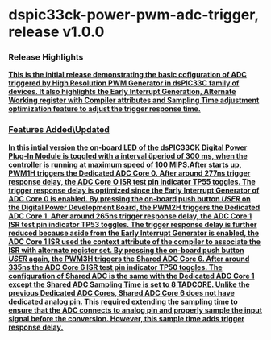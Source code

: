 # dspic33ck-power-pwm-adc-trigger, release v1.0.0
### Release Highlights
<b><u> This is the initial release demonstrating  the basic cofiguration of ADC  triggered by High Resolution PWM Generator in dsPIC33C family of devices. It also highlights the Early Interrupt Generation, Alternate Working register with Compiler attributes and Sampling Time adjustment optimization feature to adjust the trigger response time.



### Features Added\Updated
In this intial version the on-board LED of the dsPIC33CK Digital Power Plug-In Module is toggled with a interval üperiod of 300 ms, when the controller is running at maximum speed of 100 MIPS.After starts up, PWM1H triggers the Dedicated ADC Core 0. After around 277ns trigger response delay, the ADC Core O ISR test pin indicator TP55 toggles. The trigger response delay is optimized since the Early Interrupt Generator of ADC Core 0 is enabled.  By pressing the on-board push button *USER* on the Digital Power Development Board, the PWM2H triggers the Dedicated ADC Core 1. After around 265ns trigger response delay, the ADC Core 1 ISR test pin indicator TP53 toggles. The trigger response delay is further reduced because aside from the Early Interrupt Generator is enabled, the ADC Core 1 ISR used the context attribute of the compiler to associate the ISR with alternate register set.  By pressing the on-board push button *USER* again, the PWM3H triggers the Shared ADC Core 6. After around 335ns the ADC Core 6  ISR test pin indicator TP50 toggles. The configuration of Shared ADC is the same with the Dedicated ADC Core 1 except the Shared ADC Sampling Time is set to 8 TADCORE. Unlike the previous Dedicated ADC Cores, Shared ADC Core 6 does not have dedicated analog pin. This required extending the sampling time to ensure that the ADC connects to analog pin and properly sample the input signal before the conversion. However, this sample time adds trigger response delay.



